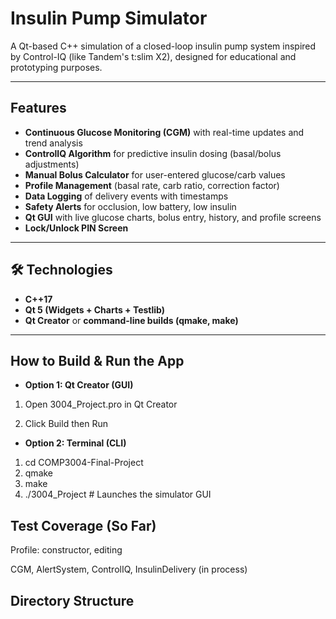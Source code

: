 #  Insulin Pump Simulator

A Qt-based C++ simulation of a closed-loop insulin pump system inspired by Control-IQ (like Tandem's t:slim X2), designed for educational and prototyping purposes.

---

##  Features

-  **Continuous Glucose Monitoring (CGM)** with real-time updates and trend analysis
-  **ControlIQ Algorithm** for predictive insulin dosing (basal/bolus adjustments)
-  **Manual Bolus Calculator** for user-entered glucose/carb values
-  **Profile Management** (basal rate, carb ratio, correction factor)
-  **Data Logging** of delivery events with timestamps
-  **Safety Alerts** for occlusion, low battery, low insulin
-  **Qt GUI** with live glucose charts, bolus entry, history, and profile screens
-  **Lock/Unlock PIN Screen**

---

## 🛠 Technologies

- **C++17**
- **Qt 5 (Widgets + Charts + Testlib)**
- **Qt Creator** or **command-line builds (qmake, make)**

---

## How to Build & Run the App
- **Option 1: Qt Creator (GUI)**
1) Open 3004_Project.pro in Qt Creator

2) Click Build then Run

- **Option 2: Terminal (CLI)**
1) cd COMP3004-Final-Project
2) qmake
3) make
4) ./3004_Project     # Launches the simulator GUI

## Test Coverage (So Far)
Profile: constructor, editing

CGM, AlertSystem, ControlIQ, InsulinDelivery (in process)

##  Directory Structure

